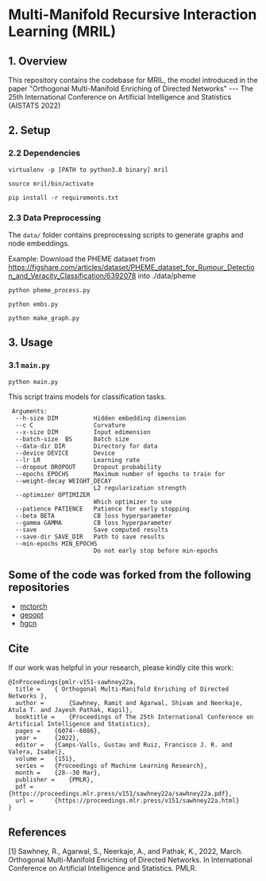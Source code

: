 Multi-Manifold Recursive Interaction Learning (MRIL)
==================================================

## 1. Overview

This repository contains the codebase for MRIL, the model introduced in the paper "Orthogonal Multi-Manifold Enriching of Directed Networks" --- The 25th International Conference on Artificial Intelligence and Statistics (AISTATS 2022)



## 2. Setup
### 2.2 Dependencies

```virtualenv -p [PATH to python3.8 binary] mril```

```source mril/bin/activate```

```pip install -r requirements.txt```

### 2.3 Data Preprocessing

The ```data/``` folder contains preprocessing scripts to generate graphs and node embeddings.

Example: Download the PHEME dataset from https://figshare.com/articles/dataset/PHEME_dataset_for_Rumour_Detection_and_Veracity_Classification/6392078 into ./data/pheme

```python pheme_process.py```

```python embs.py```

```python make_graph.py```


## 3. Usage

### 3.1  ```main.py```

```python main.py```


This script trains models for classification tasks. 

```
 Arguments:
  --h-size DIM          Hidden embedding dimension
  --c C                 Curvature
  --x-size DIM          Input edimension
  --batch-size  BS      Batch size
  --data-dir DIR        Directory for data
  --device DEVICE       Device
  --lr LR               Learning rate
  --dropout DROPOUT     Dropout probability
  --epochs EPOCHS       Maximum number of epochs to train for
  --weight-decay WEIGHT_DECAY
                        L2 regularization strength
  --optimizer OPTIMIZER
                        Which optimizer to use
  --patience PATIENCE   Patience for early stopping
  --beta BETA           CB loss hyperparameter
  --gamma GAMMA         CB loss hyperparameter
  --save                Save computed results
  --save-dir SAVE_DIR   Path to save results
  --min-epochs MIN_EPOCHS
                        Do not early stop before min-epochs
```

## Some of the code was forked from the following repositories
 * [mctorch](https://github.com/mctorch/mctorch)
 * [geoopt](https://github.com/geoopt/geoopt)
 * [hgcn](https://github.com/HazyResearch/hgcn)

## Cite

If our work was helpful in your research, please kindly cite this work:
```
@InProceedings{pmlr-v151-sawhney22a,
  title = 	 { Orthogonal Multi-Manifold Enriching of Directed Networks },
  author =       {Sawhney, Ramit and Agarwal, Shivam and Neerkaje, Atula T. and Jayesh Pathak, Kapil},
  booktitle = 	 {Proceedings of The 25th International Conference on Artificial Intelligence and Statistics},
  pages = 	 {6074--6086},
  year = 	 {2022},
  editor = 	 {Camps-Valls, Gustau and Ruiz, Francisco J. R. and Valera, Isabel},
  volume = 	 {151},
  series = 	 {Proceedings of Machine Learning Research},
  month = 	 {28--30 Mar},
  publisher =    {PMLR},
  pdf = 	 {https://proceedings.mlr.press/v151/sawhney22a/sawhney22a.pdf},
  url = 	 {https://proceedings.mlr.press/v151/sawhney22a.html}
}
```
 
## References

[1] Sawhney, R., Agarwal, S., Neerkaje, A., and Pathak, K., 2022, March. Orthogonal Multi-Manifold Enriching of Directed Networks. In International Conference on Artificial Intelligence and Statistics. PMLR.
